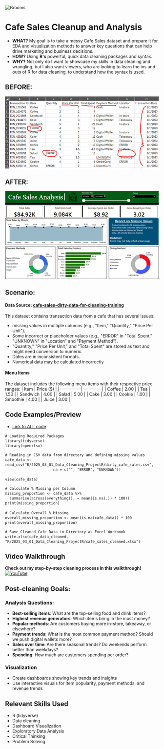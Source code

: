![Brooms](https://media.istockphoto.com/id/1028718088/vector/mop-and-broom-for-cleaning.jpg?s=612x612&w=0&k=20&c=i-cO6Gl1XsX-09fBvLCUsrlNtIaHMzgHirSITadQd7o=)
# Cafe Sales Cleanup and Analysis
- **WHAT?** My goal is to take a messy Cafe Sales dataset and prepare it for EDA and visualization methods to answer key questions that can help drive marketing and business decisions.
- **HOW?** Using **R's** powerful, quick data cleaning packages and syntax.
- **WHY?** Not only do I want to showcase my skills in data cleaning and wrangling, but I also want viewers, who are looking to learn the ins and outs of R for data cleaning, to understand how the syntax is used.

## BEFORE:
![messy_data](messy_data_example.png)

## AFTER:
![cafe_dashboard](Cafe_Sales_dashboard.png)


## Scenario:
#### Data Source: [cafe-sales-dirty-data-for-cleaning-training](https://www.kaggle.com/datasets/ahmedmohamed2003/cafe-sales-dirty-data-for-cleaning-training) 
This dataset contains transaction data from a cafe that has several issues:
- missing values in multiple columns (e.g., "Item," "Quantity," "Price Per Unit").
- Some incorrect or placeholder values (e.g., "ERROR" in "Total Spent," "UNKNOWN" in "Location" and "Payment Method").
- "Quantity," "Price Per Unit," and "Total Spent" are stored as text and might need conversion to numeric.
- Dates are in inconsistent formats.
- Numerical data may be calculated incorrectly

#### Menu Items
The dataset includes the following menu items with their respective price ranges:
| Item      | Price ($) |
|-----------|----------|
| Coffee    | 2.00     |
| Tea       | 1.50     |
| Sandwich  | 4.00     |
| Salad     | 5.00     |
| Cake      | 3.00     |
| Cookie    | 1.00     |
| Smoothie  | 4.00     |
| Juice     | 3.00     |


## Code Examples/Preview
- [Link to ALL code](https://github.com/17tking/Data-Cleaning-with-R/blob/main/R/2025_03_01_Data_Cleaning_ProjectR/Cafe_Cleanup.R)
```{r Packages used}
# Loading Required Packages
library(tidyverse)
library(openxlsx)
```

```{Reading in CSV data and defining NA values}
# Reading in CSV data from directory and defining missing values
cafe_data <- read_csv("R/2025_03_01_Data_Cleaning_ProjectR/dirty_cafe_sales.csv",
                      na = c("", "ERROR", "UNKNOWN"))

view(cafe_data) 
```

```{r}
# Calculate % Missing per Column
missing_proportion <- cafe_data %>%
  summarise(across(everything(), ~ mean(is.na(.)) * 100))
print(missing_proportion)

# Calculate Overall % Missing
overall_missing_proportion <- mean(is.na(cafe_data)) * 100
print(overall_missing_proportion)
```

```{r}
# Save Cleaned Cafe Data in Directory as Excel Workbook
write.xlsx(cafe_data_cleaned, "R/2025_03_01_Data_Cleaning_ProjectR/cafe_sales_cleaned.xlsx")
```


## Video Walkthrough
**Check out my step-by-step cleaning process in this walkthrough!**
[![YouTube](http://i.ytimg.com/vi/X7EqOOTmcFc/hqdefault.jpg)](https://www.youtube.com/watch?v=X7EqOOTmcFc)


## Post-cleaning Goals:
  ### Analysis Questions:
  - **Best-selling items**: What are the top-selling food and drink items?
  - **Highest revenue generators**: Which items bring in the most money?
  - **Popular methods**: Are customers buying more in-store, takeaway, or elsewhere?
  - **Payment trends**: What is the most common payment method? Should we push digital wallets more?
  - **Sales over time**: Are there seasonal trends? Do weekends perform better than weekdays?
  - **Spending**: How much are customers spending per order?
 
  ### Visualization
  - Create dashboards showing key trends and insights
  - Use interactive visuals for item popularity, payment methods, and revenue trends

## Relevant Skills Used
- R (tidyverse)
- Data cleaning
- Dashboard Visualization
- Exploratory Data Analysis
- Critical Thinking
- Problem Solving
